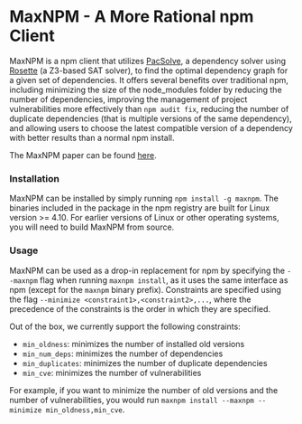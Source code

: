 # MaxNPM - A More Rational npm Client

MaxNPM is a npm client that utilizes [PacSolve](https://github.com/donald-pinckney/pacsolve), a
dependency solver using [Rosette](https://github.com/emina/rosette) (a Z3-based SAT solver),
to find the optimal dependency graph for a given set of dependencies. It offers several benefits over traditional npm,
including minimizing the size of the node_modules folder by reducing the number of dependencies,
improving the management of project vulnerabilities more effectively than `npm audit fix`,
reducing the number of duplicate dependencies (that is multiple versions of the same dependency),
and allowing users to choose the latest compatible version of a dependency with better results than a normal npm install.

The MaxNPM paper can be found [here](https://arxiv.org/abs/2203.13737).

### Installation

MaxNPM can be installed by simply running `npm install -g maxnpm`.
The binaries included in the package in the npm registry are built for Linux version >= 4.10.
For earlier versions of Linux or other operating systems, you will need to build MaxNPM from source.

### Usage

MaxNPM can be used as a drop-in replacement for npm by specifying the `--maxnpm` flag when running
`maxnpm install`, as it uses the same interface as npm (except for the `maxnpm` binary prefix).
Constraints are specified using the flag `--minimize <constraint1>,<constraint2>,...`,
where the precedence of the constraints is the order in which they are specified.

Out of the box, we currently support the following constraints:

- `min_oldness`: minimizes the number of installed old versions
- `min_num_deps`: minimizes the number of dependencies
- `min_duplicates`: minimizes the number of duplicate dependencies
- `min_cve`: minimizes the number of vulnerabilities

For example, if you want to minimize the number of old versions and the number of vulnerabilities,
you would run `maxnpm install --maxnpm --minimize min_oldness,min_cve`.
